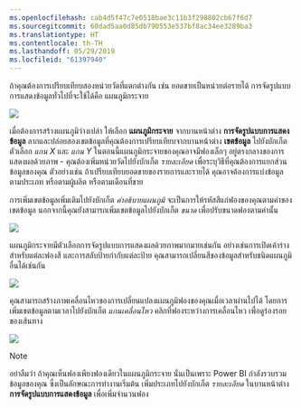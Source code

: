 ```yaml
---
ms.openlocfilehash: cab4d5f47c7e0518bae3c11b3f298802cb67f6d7
ms.sourcegitcommit: 60dad5aa0d85db790553e537bf8ac34ee3289ba3
ms.translationtype: HT
ms.contentlocale: th-TH
ms.lasthandoff: 05/29/2019
ms.locfileid: "61397940"
---
```

ถ้าคุณต้องการเปรียบเทียบสองหน่วยวัดที่แตกต่างกัน เช่น ยอดขายเป็นหน่วยต่อรายได้ การจัดรูปแบบการแสดงข้อมูลทั่วไปที่จะใช้ได้คือ แผนภูมิกระจาย

![](media/3-7-create-scatter-charts/3-7_1.png)

เมื่อต้องการสร้างแผนภูมิว่างเปล่า ให้เลือก **แผนภูมิกระจาย** จากบานหน้าต่าง **การจัดรูปแบบการแสดงข้อมูล** ลากและปล่อยสองเขตข้อมูลที่คุณต้องการเปรียบเทียบจากบานหน้าต่าง **เขตข้อมูล** ไปยังบักเก็ตตัวเลือก *แกน X* และ *แกน Y* ในตอนนี้แผนภูมิกระจายของคุณอาจมีฟองเล็กๆ อยู่ตรงกลางของการแสดงผลด้วยภาพ - คุณต้องเพิ่มหน่วยวัดไปยังบักเก็ต *รายละเอียด* เพื่อระบุวิธีที่คุณต้องการแยกส่วนข้อมูลของคุณ ตัวอย่างเช่น ถ้าเปรียบเทียบยอดขายของรายการและรายได้ คุณอาจต้องการแบ่งข้อมูลตามประเภท หรือตามผู้ผลิต หรือตามเดือนที่ขาย

การเพิ่มเขตข้อมูลเพิ่มเติมไปยังบักเก็ต *คำอธิบายแผนภูมิ* จะเป็นการให้รหัสสีแก่ฟองของคุณตามค่าของเขตข้อมูล นอกจากนี้คุณยังสามารถเพิ่มเขตข้อมูลไปยังบักเก็ต *ขนาด* เพื่อปรับขนาดฟองตามค่านั้น

![](media/3-7-create-scatter-charts/3-7_2.png)

แผนภูมิกระจายมีตัวเลือกการจัดรูปแบบการแสดงผลด้วยภาพมากมายเช่นกัน อย่างเช่นการเปิดเค้าร่างสำหรับแต่ละฟองสี และการสลับป้ายกำกับแต่ละป้าย คุณสามารถเปลี่ยนสีของข้อมูลสำหรับชนิดแผนภูมิอื่นได้เช่นกัน

![](media/3-7-create-scatter-charts/3-7_3.png)

คุณสามารถสร้างภาพเคลื่อนไหวของการเปลี่ยนแปลงแผนภูมิฟองของคุณเมื่อเวลาผ่านไปได้ โดยการเพิ่มเขตข้อมูลตามเวลาไปยังบักเก็ต *แกนเคลื่อนไหว* คลิกที่ฟองระหว่างการเคลื่อนไหว เพื่อดูร่องรอยของเส้นทาง

![](media/3-7-create-scatter-charts/3-7_4.png)

>[!NOTE]
>อย่าลืมว่า ถ้าคุณเห็นฟองเพียงฟองเดียวในแผนภูมิกระจาย นั่นเป็นเพราะ Power BI กำลังรวบรวมข้อมูลของคุณ ซึ่งเป็นลักษณะการทำงานเริ่มต้น เพิ่มประเภทไปยังบักเก็ต *รายละเอียด* ในบานหน้าต่าง **การจัดรูปแบบการแสดงข้อมูล** เพื่อเพิ่มจำนวนฟอง
> 
> 

